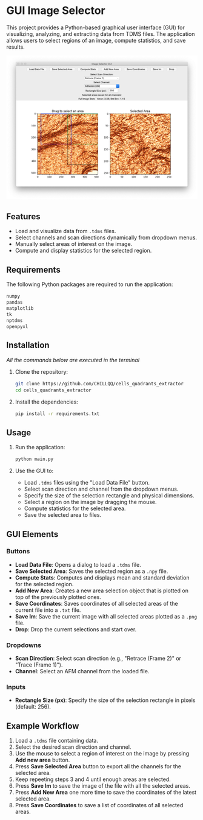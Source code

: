 # GUI Image Selector

This project provides a Python-based graphical user interface (GUI) for visualizing, analyzing, and extracting data from TDMS files. The application allows users to select regions of an image, compute statistics, and save results.

![Model](https://github.com/CHILLQQ/cells_quadrants_extractor/blob/master/screenshot.png)

## Features

- Load and visualize data from `.tdms` files.
- Select channels and scan directions dynamically from dropdown menus.
- Manually select areas of interest on the image.
- Compute and display statistics for the selected region.

## Requirements

The following Python packages are required to run the application:

```plaintext
numpy
pandas
matplotlib
tk
nptdms
openpyxl
```

## Installation
*All the commands below are executed in the terminal*

1. Clone the repository:
   ```bash
   git clone https://github.com/CHILLQQ/cells_quadrants_extractor
   cd cells_quadrants_extractor
   ```

2. Install the dependencies:
   ```bash
   pip install -r requirements.txt
   ```

## Usage

1. Run the application:
   ```bash
   python main.py
   ```

2. Use the GUI to:
   - Load `.tdms` files using the "Load Data File" button.
   - Select scan direction and channel from the dropdown menus.
   - Specify the size of the selection rectangle and physical dimensions.
   - Select a region on the image by dragging the mouse.
   - Compute statistics for the selected area.
   - Save the selected area to files.

## GUI Elements

### Buttons

- **Load Data File**: Opens a dialog to load a `.tdms` file.
- **Save Selected Area**: Saves the selected region as a `.npy` file.
- **Compute Stats**: Computes and displays mean and standard deviation for the selected region.
- **Add New Area**: Creates a new area selection object that is plotted on top of the previously plotted ones.
- **Save Coordinates**: Saves coordinates of all selected areas of the current file into a `.txt` file.
- **Save Im**: Save the current image with all selected areas plotted as a `.png` file.
- **Drop**: Drop the current selections and start over.

### Dropdowns

- **Scan Direction**: Select scan direction (e.g., "Retrace (Frame 2)" or "Trace (Frame 1)").
- **Channel**: Select an AFM channel from the loaded file.

### Inputs

- **Rectangle Size (px)**: Specify the size of the selection rectangle in pixels (default: 256).

## Example Workflow

1. Load a `.tdms` file containing data.
2. Select the desired scan direction and channel.
3. Use the mouse to select a region of interest on the image by pressing **Add new area** button. 
4. Press **Save Selected Area** button to export all the channels for the selected area.
5. Keep repeeting steps 3 and 4 until enough areas are selected.
6. Press **Save Im** to save the image of the file with all the selected areas.
7. Press **Add New Area** one more time to save the coordinates of the latest selected area.
8. Press **Save Coordinates** to save a list of coordinates of all selected areas.


